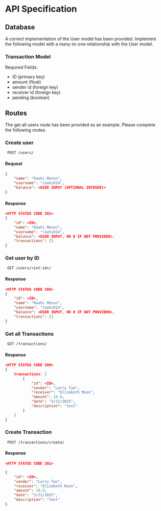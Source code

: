 # API Specification

## Database

A correct implementation of the User model has been provided. Implement the following model with a many-to-one relationship with the User model.

### Transaction Model
Required Fields:
- ID (primary key)
- amount (float)
- sender id (foreign key)
- receiver id (foreign key)
- pending (boolean)

## Routes

The get all users route has been provided as an example. Please complete the following routes.

### Create user
``` POST /users/```
#### Request
```json
{
    "name": "Raahi Menon",
    "username": "raahi014",
    "balance": <USER INPUT (OPTIONAL INTEGER)>
}
```

#### Response
```json
<HTTP STATUS CODE 201>
{
    "id": <ID>,
    "name": "Raahi Menon",
    "username": "raahi014",
    "balance": <USER INPUT, OR 0 IF NOT PROVIDED>,
    "transactions": []
}
```

### Get user by ID
``` GET /users/<int:id>/```

#### Response
```json
<HTTP STATUS CODE 200>
{
    "id": <ID>,
    "name": "Raahi Menon",
    "username": "raahi014",
    "balance": <USER INPUT, OR 0 IF NOT PROVIDED>,
    "transactions": []
}
```

### Get all Transactions
``` GET /transactions/```

#### Response
```json
<HTTP STATUS CODE 200>
{
    transactions: [
        {
            "id": <ID>,
            "sender": "Larry Tao",
            "receiver": "Elizabeth Moon",
            "amount": 10.0,
            "date": "3/21/2025",
            "description": "test"
        }
    ]
}
```

### Create Transaction
``` POST /transactions/create/```

#### Response
```json
<HTTP STATUS CODE 201>

{
    "id": <ID>,
    "sender": "Larry Tao",
    "receiver": "Elizabeth Moon",
    "amount": 10.0,
    "date": "3/21/2025",
    "description": "test"
}
```

